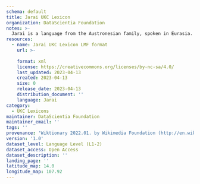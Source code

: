 ```yaml
---
schema: default
title: Jarai UKC Lexicon
organization: DataScientia Foundation
notes: >-
  Jarai is a language from the Austronesian family, spoken in Eurasia. The UKC Lexicon of Jarai is represented as a lexico-semantic network. It consists of words, word senses, synsets, as well as sense-level and synset-level relationships.
resources:
  - name: Jarai UKC Lexicon LMF format
    url: >-
      
    format: xml
    license: https://creativecommons.org/licenses/by-nc-sa/4.0/
    last_updated: 2023-04-13
    created: 2023-04-13
    size: 0
    release_date: 2023-04-13
    distribution_document: ''
    language: Jarai
category:
  - UKC Lexicons
maintainer: DataScientia Foundation
maintainer_email: ''
tags: ''
provenance: 'Wiktionary 2022.01. by Wikimedia Foundation (http://en.wiktionary.org); KinDiv: Kinship Diversity 1.0 by Temuulen Khishigsuren (http://ukc.disi.unitn.it/index.php/kinship/); Princeton WordNet 2.1 by Princeton University (https://wordnet.princeton.edu)'
version: '1.0'
dataset_level: Language Level (L1-2)
dataset_access: Open Access
dataset_description: ''
landing_page: ''
latitude_map: 14.0
longitude_map: 107.92
---
```


